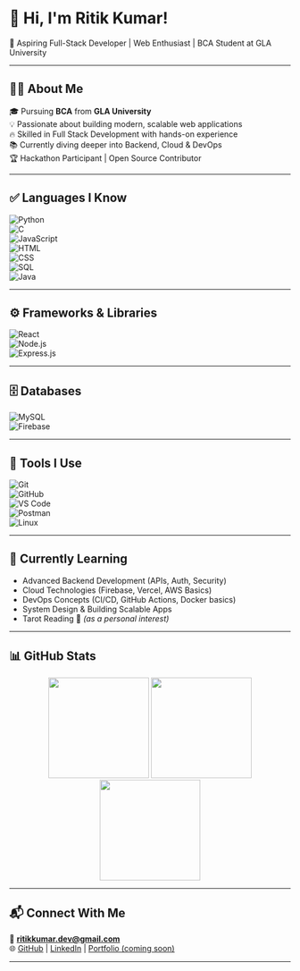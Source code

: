 # 👋 Hi, I'm Ritik Kumar!  
🚀 Aspiring Full-Stack Developer | Web Enthusiast | BCA Student at GLA University  

---

## 👨‍💻 About Me  
🎓 Pursuing **BCA** from **GLA University**  
💡 Passionate about building modern, scalable web applications  
🔥 Skilled in Full Stack Development with hands-on experience  
📚 Currently diving deeper into Backend, Cloud & DevOps  
🏆 Hackathon Participant | Open Source Contributor  

---

## ✅ Languages I Know  
![Python](https://img.shields.io/badge/Python-3776AB?style=for-the-badge&logo=python&logoColor=white)  
![C](https://img.shields.io/badge/C-00599C?style=for-the-badge&logo=c&logoColor=white)  
![JavaScript](https://img.shields.io/badge/JavaScript-F7DF1E?style=for-the-badge&logo=javascript&logoColor=black)  
![HTML](https://img.shields.io/badge/HTML-E34F26?style=for-the-badge&logo=html5&logoColor=white)  
![CSS](https://img.shields.io/badge/CSS-1572B6?style=for-the-badge&logo=css3&logoColor=white)  
![SQL](https://img.shields.io/badge/SQL-4479A1?style=for-the-badge&logo=mysql&logoColor=white)  
![Java](https://img.shields.io/badge/Java-ED8B00?style=for-the-badge&logo=java&logoColor=white)  

---

## ⚙️ Frameworks & Libraries  
![React](https://img.shields.io/badge/React-61DAFB?style=for-the-badge&logo=react&logoColor=black)  
![Node.js](https://img.shields.io/badge/Node.js-339933?style=for-the-badge&logo=nodedotjs&logoColor=white)  
![Express.js](https://img.shields.io/badge/Express.js-404D59?style=for-the-badge&logo=express&logoColor=white)  

---

## 🗄️ Databases  
![MySQL](https://img.shields.io/badge/MySQL-00758F?style=for-the-badge&logo=mysql&logoColor=white)  
![Firebase](https://img.shields.io/badge/Firebase-FFCA28?style=for-the-badge&logo=firebase&logoColor=black)  

---

## 🧰 Tools I Use  
![Git](https://img.shields.io/badge/Git-F05032?style=for-the-badge&logo=git&logoColor=white)  
![GitHub](https://img.shields.io/badge/GitHub-181717?style=for-the-badge&logo=github&logoColor=white)  
![VS Code](https://img.shields.io/badge/VS%20Code-007ACC?style=for-the-badge&logo=visual-studio-code&logoColor=white)  
![Postman](https://img.shields.io/badge/Postman-FF6C37?style=for-the-badge&logo=postman&logoColor=white)  
![Linux](https://img.shields.io/badge/Linux-FCC624?style=for-the-badge&logo=linux&logoColor=black)  

---

## 🌱 Currently Learning  
- Advanced Backend Development (APIs, Auth, Security)  
- Cloud Technologies (Firebase, Vercel, AWS Basics)  
- DevOps Concepts (CI/CD, GitHub Actions, Docker basics)  
- System Design & Building Scalable Apps  
- Tarot Reading 🔮 *(as a personal interest)*  

---

## 📊 GitHub Stats  
<div align="center">  
  <img src="https://github-readme-stats.vercel.app/api?username=ritik23-rgb&show_icons=true&theme=radical" height="180px"/>  
  <img src="https://github-readme-streak-stats.herokuapp.com/?user=ritik23-rgb&theme=radical" height="180px"/>  
</div>  
<div align="center">  
  <img src="https://github-readme-stats.vercel.app/api/top-langs/?username=ritik23-rgb&layout=compact&theme=radical" height="180px"/>  
</div>  

---

## 📬 Connect With Me  
📧 **ritikkumar.dev@gmail.com**  
🌐 [GitHub](https://github.com/ritik23-rgb) | [LinkedIn](https://www.linkedin.com/in/ritik23-rgb) | [Portfolio (coming soon)](#)  

---
